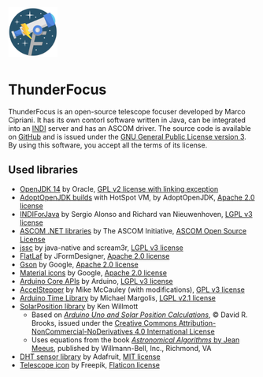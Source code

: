 <img width="100" src="Resources/ThunderFocus.png" style="margin-bottom: 8px" alt="ThunderFocus logo">

# ThunderFocus

ThunderFocus is an open-source telescope focuser developed by Marco Cipriani. It has its own contorl software written in Java, can be integrated into an [INDI](https://indilib.org/) server and has an ASCOM driver. The source code is available on [GitHub](https://github.com/marcocipriani01/ThunderFocus) and is issued under the [GNU General Public License version 3](https://www.gnu.org/licenses/gpl-3.0.html). By using this software, you accept all the terms of its license.

## Used libraries

- [OpenJDK 14](https://openjdk.java.net/) by Oracle, [GPL v2 license with linking exception](https://openjdk.java.net/legal/gplv2+ce.html)
- [AdoptOpenJDK builds](https://adoptopenjdk.net/index.html) with HotSpot VM, by AdoptOpenJDK, [Apache 2.0 license](https://www.apache.org/licenses/LICENSE-2.0.html)
- [INDIForJava](http://indiforjava.sourceforge.net/stage/index.html) by Sergio Alonso and Richard van Nieuwenhoven, [LGPL v3 license](http://indiforjava.sourceforge.net/stage/license.html)
- [ASCOM .NET libraries](https://www.ascom-standards.org/) by The ASCOM Initiative, [ASCOM Open Source License](https://github.com/ASCOMInitiative/ASCOMPlatform/blob/master/LICENSE.txt)
- [jssc](https://github.com/java-native/jssc) by java-native and scream3r, [LGPL v3 license](https://github.com/java-native/jssc/blob/master/LICENSE.txt)
- [FlatLaf](https://github.com/JFormDesigner/FlatLaf/) by JFormDesigner, [Apache 2.0 license](https://github.com/JFormDesigner/FlatLaf/blob/master/LICENSE)
- [Gson](https://github.com/google/gson) by Google, [Apache 2.0 license](https://github.com/google/gson/blob/master/LICENSE)
- [Material icons](https://material.io/resources/icons/) by Google, [Apache 2.0 license](https://www.apache.org/licenses/LICENSE-2.0.html)
- [Arduino Core APIs](https://github.com/arduino/Arduino) by Arduino, [LGPL v3 license](https://github.com/arduino/Arduino/blob/master/license.txt)
- [AccelStepper](https://www.airspayce.com/mikem/arduino/AccelStepper/) by Mike McCauley (with modifications), [GPL v3 license](https://www.gnu.org/licenses/gpl-3.0.html)
- [Arduino Time Library](https://github.com/PaulStoffregen/Time) by Michael Margolis, [LGPL v2.1 license](https://www.gnu.org/licenses/old-licenses/lgpl-2.1.html)
- [SolarPosition library](https://github.com/KenWillmott/SolarPosition) by Ken Willmott
  - Based on [_Arduino Uno and Solar Position Calculations_](http://www.instesre.org/ArduinoDocuments.htm), © David R. Brooks, issued under the [Creative Commons Attribution-NonCommercial-NoDerivatives 4.0 International License](https://creativecommons.org/licenses/by-nc-nd/4.0/)
  - Uses equations from the book [_Astronomical Algorithms_ by Jean Meeus](https://www.willbell.com/math/mc1.HTM), published by Willmann-Bell, Inc., Richmond, VA
- [DHT sensor library](https://github.com/adafruit/DHT-sensor-library) by Adafruit, [MIT license](https://github.com/adafruit/DHT-sensor-library/blob/master/license.txt)
- [Telescope icon](https://www.flaticon.com/free-icon/telescope_547425?term=telescope&page=1&position=9&related_item_id=547425) by Freepik, [Flaticon license](https://www.freepikcompany.com/legal#nav-flaticon)
